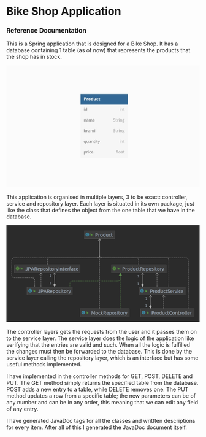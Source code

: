 # Bike Shop Application

### Reference Documentation
 
This is a Spring application that is designed for a Bike Shop. It has a database containing 1 table (as of now) that
represents the products that the shop has in stock.

![flow_diagram](DB_Diagram.jpeg)

This application is organised in multiple layers, 3 to be exact: controller, service and repository layer.
Each layer is situated in its own package, just like the class that defines the object from the one table that we have
in the database.

![flow_diagram](UML_diagram.png)


The controller layers gets the requests from the user and it passes them on to the service layer. The service layer 
does the logic of the application like verifying that the entries are valid and such.
When all the logic is fulfilled the changes must then be forwarded to the database. This is done by the service layer
calling the repository layer, which is an interface but has some useful methods implemented.

I have implemented in the controller methods for GET, POST, DELETE and PUT. The GET method simply returns the 
specified table from the database. POST adds a new entry to a table, while DELETE removes one. The PUT method updates a 
row from a specific table; the new parameters can be of any number and can be in any order, this meaning that we can edit any field of any entry.

I have generated JavaDoc tags for all the classes and writtten descriptions for every item. After all of this I generated the JavaDoc document itself.
